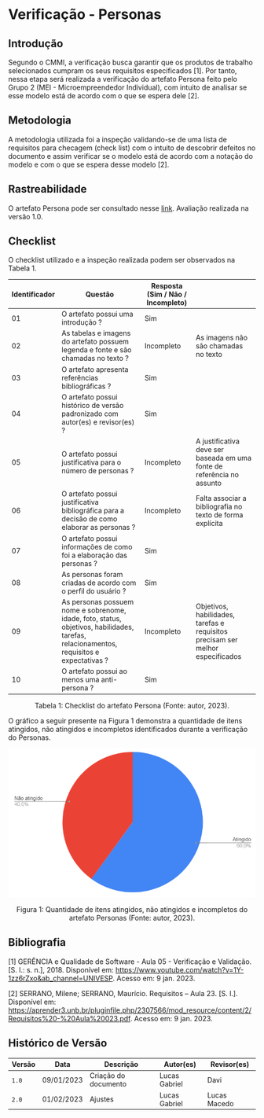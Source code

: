 # Verificação - Personas

## Introdução

Segundo o CMMI, a verificação busca garantir que os produtos de trabalho selecionados cumpram os seus requisitos especificados [1]. Por tanto, nessa etapa será realizada a verificação do artefato Persona feito pelo Grupo 2 (MEI - Microempreendedor Individual), com intuito de analisar se esse modelo está de acordo com o que se espera dele [2].

## Metodologia

A metodologia utilizada foi a inspeção validando-se de uma lista de requisitos para checagem (check list) com o intuito de descobrir defeitos no documento e assim verificar se o modelo está de acordo com a notação do modelo e com o que se espera desse modelo [2].

## Rastreabilidade

O artefato Persona pode ser consultado nesse [link](https://requisitos-de-software.github.io/2022.2-MEI/Elicitacao/personas/). Avaliação realizada na versão 1.0.

## Checklist

O checklist utilizado e a inspeção realizada podem ser observados na Tabela 1.

| Identificador | Questão                                                                                                                                  | Resposta (Sim / Não / Incompleto) |                                                                                |
| ------------- | ---------------------------------------------------------------------------------------------------------------------------------------- | --------------------------------- | ------------------------------------------------------------------------------ |
| 01            | O artefato possui uma introdução ?                                                                                                       | Sim                               |                                                                                |
| 02            | As tabelas e imagens do artefato possuem legenda e fonte e são chamadas no texto ?                                                       | Incompleto                        | As imagens não são chamadas no texto                                           |
| 03            | O artefato apresenta referências bibliográficas ?                                                                                        | Sim                               |                                                                                |
| 04            | O artefato possui histórico de versão padronizado com autor(es) e revisor(es) ?                                                          | Sim                               |                                                                                |
| 05            | O artefato possui justificativa para o número de personas ?                                                                              | Incompleto                        | A justificativa deve ser baseada em uma fonte de referência no assunto         |
| 06            | O artefato possui justificativa bibliográfica para a decisão de como elaborar as personas ?                                              | Incompleto                        | Falta associar a bibliografia no texto de forma explícita                      |
| 07            | O artefato possui informações de como foi a elaboração das personas ?                                                                    | Sim                               |                                                                                |
| 08            | As personas foram criadas de acordo com o perfil do usuário ?                                                                            | Sim                               |                                                                                |
| 09            | As personas possuem nome e sobrenome, idade, foto, status, objetivos, habilidades, tarefas, relacionamentos, requisitos e expectativas ? | Incompleto                        | Objetivos, habilidades, tarefas e requisitos precisam ser melhor especificados |
| 10            | O artefato possui ao menos uma anti-persona ?                                                                                            | Sim                               |                                                                                |

<div style="text-align: center">
<p> Tabela 1: Checklist do artefato Persona (Fonte: autor, 2023).</p>
</div>

O gráfico a seguir presente na Figura 1 demonstra a quantidade de itens atingidos, não atingidos e incompletos identificados durante a verificação do Personas.

![image](images/grafico_personas.png)
<div style="text-align: center">
<p> Figura 1: Quantidade de itens atingidos, não atingidos e incompletos do artefato Personas (Fonte: autor, 2023).</p>
</div>

## Bibliografia

[1] GERÊNCIA e Qualidade de Software - Aula 05 - Verificação e Validação. [S. l.: s. n.], 2018. Disponível em: <https://www.youtube.com/watch?v=1Y-1zz6rZxo&ab_channel=UNIVESP>. Acesso em: 9 jan. 2023.

[2] SERRANO, Milene; SERRANO, Maurício. Requisitos – Aula 23. [S. l.]. Disponível em: <https://aprender3.unb.br/pluginfile.php/2307566/mod_resource/content/2/Requisitos%20-%20Aula%20023.pdf>. Acesso em: 9 jan. 2023.

## Histórico de Versão

| Versão | Data       | Descrição            | Autor(es)     | Revisor(es)  |
| ------ | ---------- | -------------------- | ------------- | ------------ |
| `1.0`  | 09/01/2023 | Criação do documento | Lucas Gabriel | Davi         |
| `2.0`  | 01/02/2023 | Ajustes              | Lucas Gabriel | Lucas Macedo |
